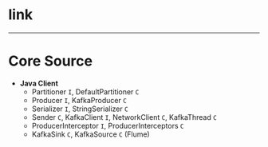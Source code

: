 
# link

---

# Core Source

* __Java Client__
  * Partitioner `I`, DefaultPartitioner `C`
  * Producer `I`, KafkaProducer `C`
  * Serializer `I`, StringSerializer `C`
  * Sender `C`, KafkaClient `I`, NetworkClient `C`, KafkaThread `C`
  * ProducerInterceptor `I`, ProducerInterceptors `C`
  * KafkaSink `C`, KafkaSource `C` (Flume)

